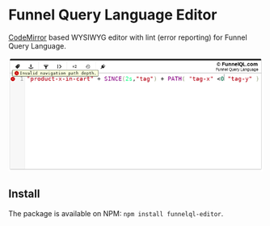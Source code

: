 # Funnel Query Language Editor

[CodeMirror](https://github.com/codemirror/CodeMirror) based WYSIWYG editor with lint (error reporting) for Funnel Query Language.

![FunnelQL Editor](https://github.com/FunnelQL/funnelql-editor/blob/master/docs/images/editor.png)

## Install

The package is available on NPM: `npm install funnelql-editor`.